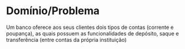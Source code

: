 # Domínio/Problema

Um banco oferece aos seus  clientes dois tipos de contas (corrente e poupança), as quais possuem as funcionalidades de depósito, saque e transferência (entre contas da própria instituição) 